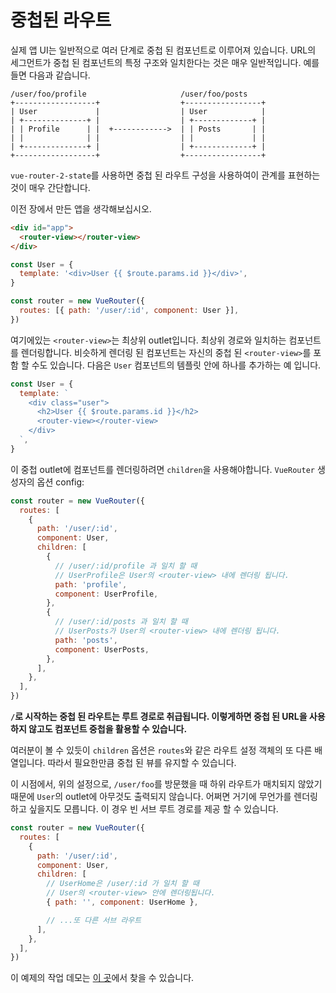 # 중첩된 라우트

실제 앱 UI는 일반적으로 여러 단계로 중첩 된 컴포넌트로 이루어져 있습니다. URL의 세그먼트가 중첩 된 컴포넌트의 특정 구조와 일치한다는 것은 매우 일반적입니다. 예를 들면 다음과 같습니다.

```
/user/foo/profile                     /user/foo/posts
+------------------+                  +-----------------+
| User             |                  | User            |
| +--------------+ |                  | +-------------+ |
| | Profile      | |  +------------>  | | Posts       | |
| |              | |                  | |             | |
| +--------------+ |                  | +-------------+ |
+------------------+                  +-----------------+
```

`vue-router-2-state`를 사용하면 중첩 된 라우트 구성을 사용하여이 관계를 표현하는 것이 매우 간단합니다.

이전 장에서 만든 앱을 생각해보십시오.

```html
<div id="app">
  <router-view></router-view>
</div>
```

```js
const User = {
  template: '<div>User {{ $route.params.id }}</div>',
}

const router = new VueRouter({
  routes: [{ path: '/user/:id', component: User }],
})
```

여기에있는 `<router-view>`는 최상위 outlet입니다. 최상위 경로와 일치하는 컴포넌트를 렌더링합니다. 비슷하게 렌더링 된 컴포넌트는 자신의 중첩 된 `<router-view>`를 포함 할 수도 있습니다. 다음은 `User` 컴포넌트의 템플릿 안에 하나를 추가하는 예 입니다.

```js
const User = {
  template: `
    <div class="user">
      <h2>User {{ $route.params.id }}</h2>
      <router-view></router-view>
    </div>
  `,
}
```

이 중첩 outlet에 컴포넌트를 렌더링하려면 `children`을 사용해야합니다.
`VueRouter` 생성자의 옵션 config:

```js
const router = new VueRouter({
  routes: [
    {
      path: '/user/:id',
      component: User,
      children: [
        {
          // /user/:id/profile 과 일치 할 때
          // UserProfile은 User의 <router-view> 내에 렌더링 됩니다.
          path: 'profile',
          component: UserProfile,
        },
        {
          // /user/:id/posts 과 일치 할 때
          // UserPosts가 User의 <router-view> 내에 렌더링 됩니다.
          path: 'posts',
          component: UserPosts,
        },
      ],
    },
  ],
})
```

**`/`로 시작하는 중첩 된 라우트는 루트 경로로 취급됩니다. 이렇게하면 중첩 된 URL을 사용하지 않고도 컴포넌트 중첩을 활용할 수 있습니다.**

여러분이 볼 수 있듯이 `children` 옵션은 `routes`와 같은 라우트 설정 객체의 또 다른 배열입니다. 따라서 필요한만큼 중첩 된 뷰를 유지할 수 있습니다.

이 시점에서, 위의 설정으로, `/user/foo`를 방문했을 때 하위 라우트가 매치되지 않았기 때문에 `User`의 outlet에 아무것도 출력되지 않습니다. 어쩌면 거기에 무언가를 렌더링하고 싶을지도 모릅니다. 이 경우 빈 서브 루트 경로를 제공 할 수 있습니다.

```js
const router = new VueRouter({
  routes: [
    {
      path: '/user/:id',
      component: User,
      children: [
        // UserHome은 /user/:id 가 일치 할 때
        // User의 <router-view> 안에 렌더링됩니다.
        { path: '', component: UserHome },

        // ...또 다른 서브 라우트
      ],
    },
  ],
})
```

이 예제의 작업 데모는 [이 곳](http://jsfiddle.net/yyx990803/L7hscd8h/)에서 찾을 수 있습니다.

